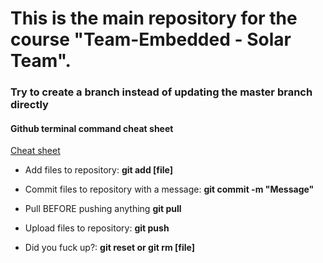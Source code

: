 # This is the main repository for the course "Team-Embedded - Solar Team".

### Try to create a branch instead of updating the master branch directly

#### Github terminal command cheat sheet
[Cheat sheet](https://education.github.com/git-cheat-sheet-education.pdf)

* Add files to repository: __git add [file]__ 

* Commit files to repository with a message: __git commit -m "Message"__

* Pull BEFORE pushing anything __git pull__

* Upload files to repository: __git push__

* Did you fuck up?: __git reset or git rm [file]__
